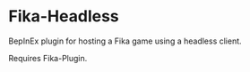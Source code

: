 # Fika-Headless
BepInEx plugin for hosting a Fika game using a headless client.

Requires Fika-Plugin.
